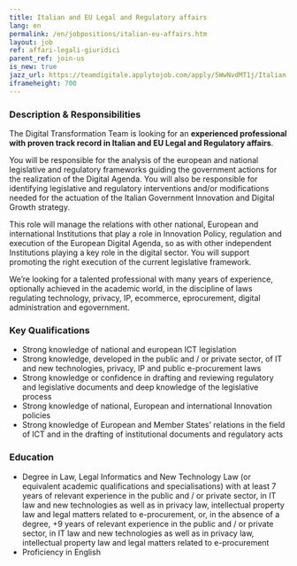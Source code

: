 ```yaml
---
title: Italian and EU Legal and Regulatory affairs
lang: en
permalink: /en/jobpositions/italian-eu-affairs.htm
layout: job
ref: affari-legali-giuridici
parent_ref: join-us
is_new: true
jazz_url: https://teamdigitale.applytojob.com/apply/5WwNvdMT1j/Italian-And-EU-Regulatory-Affairs
iframeheight: 700
---
```


### Description & Responsibilities
The Digital Transformation Team is looking for an **experienced professional with proven track record in Italian and EU Legal and Regulatory affairs**.

You will be responsible for the analysis of the european and national legislative and regulatory frameworks guiding the government actions for the realization of the Digital Agenda. You will also be responsible for identifying legislative and regulatory interventions and/or modifications needed for the actuation of the Italian Government Innovation and Digital Growth strategy.

This role will manage the relations with other national, European and international Institutions that play a role in Innovation Policy, regulation and execution of the European Digital Agenda, so as with other independent Institutions playing a key role in the digital sector. You will support promoting the right execution of the current legislative framework.

We’re looking for a talented professional with many years of experience, optionally achieved in the academic world, in the discipline of laws regulating technology, privacy, IP, ecommerce, eprocurement, digital administration and egovernment.




### Key Qualifications
- Strong knowledge of national and european ICT legislation
- Strong knowledge, developed in the public and / or private sector, of IT and new technologies, privacy, IP and public e-procurement laws
- Strong knowledge or confidence in drafting and reviewing regulatory and legislative documents and deep knowledge of the legislative process
- Strong knowledge of national, European and international Innovation policies
- Strong knowledge of European and Member States’ relations in the field of ICT and in the drafting of institutional documents and regulatory acts



### Education
- Degree in Law, Legal Informatics and New Technology Law (or equivalent academic qualifications and specialisations) with at least 7 years of relevant experience in the public and / or private sector, in IT law and new technologies as well as in privacy law, intellectual property law and legal matters related to e-procurement, or, in the absence of a degree, +9 years of relevant experience in the public and / or private sector, in IT law and new technologies as well as in privacy law, intellectual property law and legal matters related to e-procurement
- Proficiency in English




